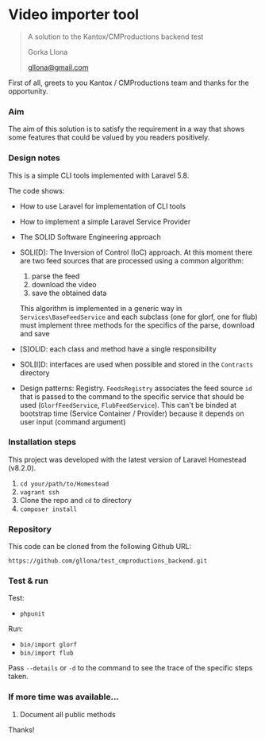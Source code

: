 # Video importer tool

> A solution to the Kantox/CMProductions backend test
>
> Gorka Llona
>
> gllona@gmail.com 

First of all, greets to you Kantox / CMProductions team and thanks for the opportunity.

### Aim

The aim of this solution is to satisfy the requirement in a way that shows some features that could be
valued by you readers positively.

### Design notes

This is a simple CLI tools implemented with Laravel 5.8.

The code shows:

* How to use Laravel for implementation of CLI tools

* How to implement a simple Laravel Service Provider

* The SOLID Software Engineering approach

* SOLI[D]: The Inversion of Control (IoC) approach. At this moment there are two feed sources that are processed using a
  common algorithm: 
  
  1. parse the feed
  1. download the video
  1. save the obtained data
  
  This algorithm is implemented in a generic way in `Services\BaseFeedService` and each subclass 
  (one for glorf, one for flub)
  must implement three methods for the specifics of the parse, download and save

* [S]OLID: each class and method have a single responsibility

* SOL[I]D: interfaces are used when possible and stored in the `Contracts` directory

* Design patterns: Registry. `FeedsRegistry` associates the feed source `id` that is passed to the command
  to the specific service that should be used (`GlorfFeedService`, `FlubFeedService`). This can't be binded
  at bootstrap time (Service Container / Provider) because it depends on user input (command argument)

### Installation steps

This project was developed with the latest version of Laravel Homestead (v8.2.0).

1. `cd your/path/to/Homestead`
1. `vagrant ssh`
1. Clone the repo and `cd` to directory
1. `composer install`

### Repository

This code can be cloned from the following Github URL:

`https://github.com/gllona/test_cmproductions_backend.git`

### Test & run

Test:

* `phpunit`

Run:

* `bin/import glorf`
* `bin/import flub`

Pass `--details` or `-d` to the command to see the trace of the specific steps taken.
                                                                               
### If more time was available...

1. Document all public methods

Thanks!
